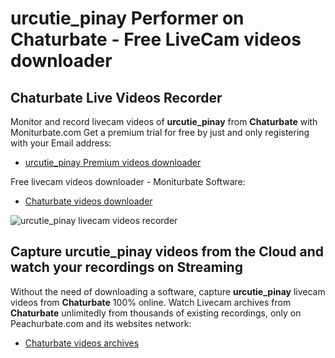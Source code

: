 # urcutie_pinay Performer on Chaturbate - Free LiveCam videos downloader

## Chaturbate Live Videos Recorder

Monitor and record livecam videos of **urcutie_pinay** from **Chaturbate** with Moniturbate.com
Get a premium trial for free by just and only registering with your Email address:
* [urcutie_pinay Premium videos downloader](https://moniturbate.com/request-demo-licence-key.html)

Free livecam videos downloader - Moniturbate Software:
* [Chaturbate videos downloader](https://moniturbate.com/moniturbate-download-software.html)

![urcutie_pinay livecam videos recorder](https://peachurnet.com/templates/moniturbate-software.png)


## Capture urcutie_pinay videos from the Cloud and watch your recordings on Streaming

Without the need of downloading a software, capture **urcutie_pinay** livecam videos from **Chaturbate** 100% online.
Watch Livecam archives from **Chaturbate** unlimitedly from thousands of existing recordings, only on Peachurbate.com and its websites network:
* [Chaturbate videos archives](https://peachurnet.com/)